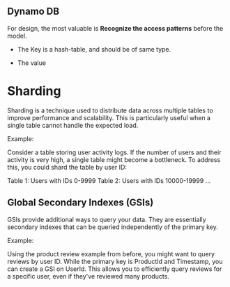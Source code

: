 ## Dynamo DB

For design, the most valuable is **Recognize the access patterns** before the model. 

* The Key is a hash-table, and should be of same type.

* The value


# Sharding

Sharding is a technique used to distribute data across multiple tables to improve performance and scalability. This is particularly useful when a single table cannot handle the expected load.

Example:

Consider a table storing user activity logs. If the number of users and their activity is very high, a single table might become a bottleneck. To address this, you could shard the table by user ID:

Table 1: Users with IDs 0-9999
Table 2: Users with IDs 10000-19999
...


## Global Secondary Indexes (GSIs)

GSIs provide additional ways to query your data. They are essentially secondary indexes that can be queried independently of the primary key.

Example:

Using the product review example from before, you might want to query reviews by user ID. While the primary key is ProductId and Timestamp, you can create a GSI on UserId. This allows you to efficiently query reviews for a specific user, even if they've reviewed many products.


